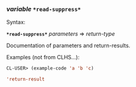 ### <em>variable</em> <strong>`*read-suppress*`</strong>

Syntax:

<strong>`*read-suppress*`</strong> <em>parameters</em> => <em>return-type</em>

Documentation of parameters and return-results.

Examples (not from CLHS...):

```lisp
CL-USER> (example-code 'a 'b 'c)

'return-result
```
